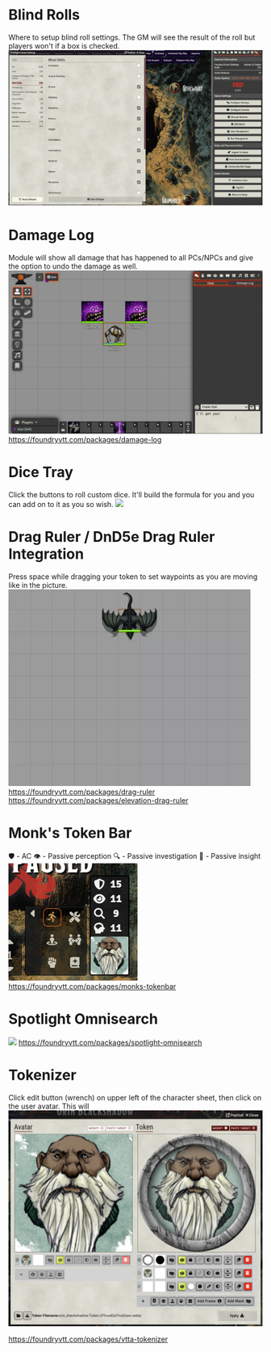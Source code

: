 # Blind Rolls

Where to setup blind roll settings. The GM will see the result of the roll but players won't if a box is checked.
![](2025-02-26-21-41-12.png)

# Damage Log

Module will show all damage that has happened to all PCs/NPCs and give the option to undo the damage as well.
![](damage-log.gif)
https://foundryvtt.com/packages/damage-log

# Dice Tray

Click the buttons to roll custom dice. It'll build the formula for you and you can add on to it as you so wish.
![](dice-tray.webp)

# Drag Ruler / DnD5e Drag Ruler Integration

Press space while dragging your token to set waypoints as you are moving like in the picture. 
![](drag-ruler.webp)
https://foundryvtt.com/packages/drag-ruler
https://foundryvtt.com/packages/elevation-drag-ruler

# Monk's Token Bar

🛡️ - AC
👁️ - Passive perception
🔍 - Passive investigation
🧠 - Passive insight
![](2025-02-26-21-52-50.png)
https://foundryvtt.com/packages/monks-tokenbar

# Spotlight Omnisearch

![](omnisearch.webp)
https://foundryvtt.com/packages/spotlight-omnisearch

# Tokenizer

Click edit button (wrench) on upper left of the character sheet, then click on the user avatar. This will 
![](2025-02-26-22-06-14.png)

https://foundryvtt.com/packages/vtta-tokenizer